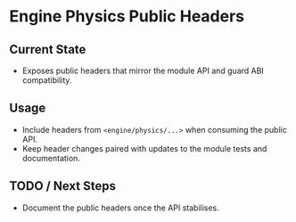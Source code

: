 # Engine Physics Public Headers

## Current State

- Exposes public headers that mirror the module API and guard ABI compatibility.

## Usage

- Include headers from `<engine/physics/...>` when consuming the public API.
- Keep header changes paired with updates to the module tests and documentation.

## TODO / Next Steps

- Document the public headers once the API stabilises.
